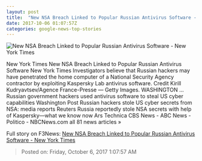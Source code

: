 ```yaml
---
layout: post
title:  "New NSA Breach Linked to Popular Russian Antivirus Software - New York Times"
date: 2017-10-06 01:07:57Z
categories: google-news-top-stories
---
```


![New NSA Breach Linked to Popular Russian Antivirus Software - New York Times](https://static01.nyt.com/images/2017/10/06/us/06NSA2/06NSA2-facebookJumbo.jpg)

New York Times New NSA Breach Linked to Popular Russian Antivirus Software New York Times Investigators believe that Russian hackers may have penetrated the home computer of a National Security Agency contractor by exploiting Kaspersky Lab antivirus software. Credit Kirill Kudryavtsev/Agence France-Presse — Getty Images. WASHINGTON ... Russian government hackers used antivirus software to steal US cyber capabilities Washington Post Russian hackers stole US cyber secrets from NSA: media reports Reuters Russia reportedly stole NSA secrets with help of Kaspersky—what we know now Ars Technica CBS News - ABC News - Politico - NBCNews.com all 81 news articles »


Full story on F3News: [New NSA Breach Linked to Popular Russian Antivirus Software - New York Times](http://www.f3nws.com/n/WSqQKG)

> Posted on: Friday, October 6, 2017 1:07:57 AM
